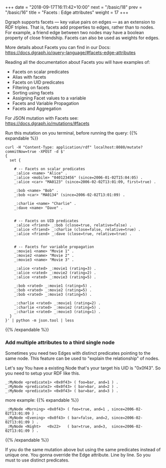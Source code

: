 +++
date = "2018-09-17T16:11:42+10:00"
next = "/basic/18"
prev = "/basic/16"
title = "Facets : Edge attributes"
weight = 17
+++


Dgraph supports facets — key value pairs on edges — as an extension to RDF triples. That is, facets add properties to edges, rather than to nodes. For example, a friend edge between two nodes may have a boolean property of close friendship. Facets can also be used as weights for edges.

More details about Facets you can find in our Docs: https://docs.dgraph.io/query-language/#facets-edge-attributes

Reading all the documentation about Facets you will have examples of:

- Facets on scalar predicates
- Alias with facets
- Facets on UID predicates
- Filtering on facets
- Sorting using facets
- Assigning Facet values to a variable
- Facets and Variable Propagation
- Facets and Aggregation

For JSON mutation with Facets see: https://docs.dgraph.io/mutations/#facets

Run this mutation on you terminal, before running the query:
{{% expandable %}}
```
curl -H "Content-Type: application/rdf" localhost:8080/mutate?commitNow=true -XPOST -d $'
{
  set {

    # -- Facets on scalar predicates
    _:alice <name> "Alice" .
    _:alice <mobile> "040123456" (since=2006-01-02T15:04:05) .
    _:alice <car> "MA0123" (since=2006-02-02T13:01:09, first=true) .

    _:bob <name> "Bob" .
    _:bob <car> "MA0134" (since=2006-02-02T13:01:09) .

    _:charlie <name> "Charlie" .
    _:dave <name> "Dave" .


    # -- Facets on UID predicates
    _:alice <friend> _:bob (close=true, relative=false) .
    _:alice <friend> _:charlie (close=false, relative=true) .
    _:alice <friend> _:dave (close=true, relative=true) .


    # -- Facets for variable propagation
    _:movie1 <name> "Movie 1" .
    _:movie2 <name> "Movie 2" .
    _:movie3 <name> "Movie 3" .

    _:alice <rated> _:movie1 (rating=3) .
    _:alice <rated> _:movie2 (rating=2) .
    _:alice <rated> _:movie3 (rating=5) .

    _:bob <rated> _:movie1 (rating=5) .
    _:bob <rated> _:movie2 (rating=5) .
    _:bob <rated> _:movie3 (rating=5) .

    _:charlie <rated> _:movie1 (rating=2) .
    _:charlie <rated> _:movie2 (rating=5) .
    _:charlie <rated> _:movie3 (rating=1) .
  }
}' | python -m json.tool | less
```
{{% /expandable %}}

### Add multiple attributes to a third single node

Sometimes you need two Edges with distinct predicates pointing to the same node. This feature can be used to "explain the relationship" of nodes.

Let's say You have a existing Node that's your target his UID is "0x0f43". So you need to setup your RDF like this.

```
_:MyNode <predicate1> <0x0f43> ( foo=bar, and=1 ) .
_:MyNode <predicate2> <0x0f43> ( bar=bar, and=2 ) .
_:MyNode <predicate3> <0x0f43> ( bar=bar, and=3 ) .
```

more example:
{{% expandable %}}
```
_:MyNode <Morning> <0x0f43> ( foo=true, and=1 , since=2006-02-02T13:01:09 ) .
_:MyNode <Evening> <0x0f43> ( bar=false, and=2, since=2006-02-02T13:01:09 ) .
_:MyNode <Night>   <0x22>   ( bar=true, and=3,  since=2006-02-02T13:01:09 ) .
```
{{% /expandable %}}


If you do the same mutation above but using the same predicates instead of unique one. You gonna override the Edge attribute. Line by line. So you must to use distinct predicates.